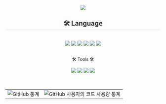 <div align= "center">
    <img src="https://capsule-render.vercel.app/api?type=soft&color=gradient&height=180&text=Seonghwan%20Choi&animation=fadeIn&fontColor=ffffff&fontSize=60" />
    </div>
    <div align= "center">
    <h2 style="border-bottom: 1px solid #d8dee4; color: #282d33;"> 🛠️ Language </h2> <br> 
    <div style="margin: 0 auto; text-align: center;" align= "center"> <img src="https://img.shields.io/badge/Java-007396?style=for-the-badge&logo=Java&logoColor=white">
          <img src="https://img.shields.io/badge/C-A8B9CC?style=for-the-badge&logo=C&logoColor=white">
          <img src="https://img.shields.io/badge/C++-00599C?style=for-the-badge&logo=C%2B%2B&logoColor=white">
          <img src="https://img.shields.io/badge/Android-3DDC84?style=for-the-badge&logo=Android&logoColor=white">
          <img src="https://img.shields.io/badge/Python-3776AB?style=for-the-badge&logo=Python&logoColor=white">	    
        <a href="#" target="_blank"><img src="https://img.shields.io/badge/Kotlin-7F52FF?style=for-the-badge&logo=Kotlin&logoColor=white" /></a><br>
          <br/></div>
        
   
<div align=center>
	<p>🛠 Tools 🛠</p>
</div>
<div align=center>
	<img src="https://img.shields.io/badge/Intellij_IDEA-000000?style=flat&logo=IntellijIDEA&logoColor=white" />
	<img src="https://img.shields.io/badge/Eclipse%20IDE-2C2255?style=flat&logo=EclipseIDE&logoColor=white" />
	<img src="https://img.shields.io/badge/Visual%20Studio%20Code-007ACC?style=flat&logo=VisualStudioCode&logoColor=white" />
	<img src="https://img.shields.io/badge/GitHub-181717?style=flat&logo=GitHub&logoColor=white" />
</div>
<br/><br/>

<table>
  <tr>
    <td align="center">
      <img src="https://github-readme-stats.vercel.app/api?username=se0nghwanchoi&include_all_commits=true&show_icons=true&theme=radical" alt="GitHub 통계" />
    </td>
    <td align="center">
      <img src="https://github-readme-stats.vercel.app/api/top-langs/?username=se0nghwanchoi&layout=compact" alt="GitHub 사용자의 코드 사용량 통계" />
    </td>
  </tr>
</table>
    
